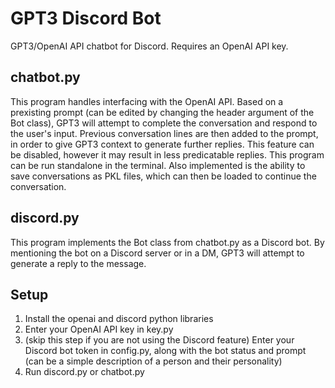 # GPT3 Discord Bot
GPT3/OpenAI API chatbot for Discord. Requires an OpenAI API key.

## chatbot.py
This program handles interfacing with the OpenAI API. Based on a prexisting prompt (can be edited by changing the header argument of the Bot class), GPT3 will attempt to complete the conversation and respond to the user's input. Previous conversation lines are then added to the prompt, in order to give GPT3 context to generate further replies. This feature can be disabled, however it may result in less predicatable replies. This program can be run standalone in the terminal. Also implemented is the ability to save conversations as PKL files, which can then be loaded to continue the conversation.

## discord.py
This program implements the Bot class from chatbot.py as a Discord bot. By mentioning the bot on a Discord server or in a DM, GPT3 will attempt to generate a reply to the message. 

## Setup 
1. Install the openai and discord python libraries
2. Enter your OpenAI API key in key.py
3. (skip this step if you are not using the Discord feature) Enter your Discord bot token in config.py, along with the bot status and prompt (can be a simple description of a person and their personality)
4. Run discord.py or chatbot.py
